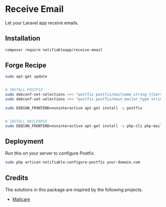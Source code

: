 # Receive Email

Let your Laravel app receive emails.

## Installation
```bash
composer require notifiableapp/receive-email
```

## Forge Recipe
```bash
sudo apt-get update


# INSTALL POSTFIX
sudo debconf-set-selections <<< "postfix postfix/mailname string {{server_name}}" # Replace {{server_name}} with your actual domain.
sudo debconf-set-selections <<< "postfix postfix/main_mailer_type string 'Internet Site'"

sudo DEBIAN_FRONTEND=noninteractive apt-get install -y postfix


# INSTALL MAILPARSE
sudo DEBIAN_FRONTEND=noninteractive apt-get install -y php-cli php-mailparse
```

## Deployment
Run this on your server to configure Postfix.
```bash
sudo php artisan notifiable:configure-postfix your-domain.com
```

## Credits
The solutions in this package are inspired by the following projects:
- [Mailcare](https://gitlab.com/mailcare/mailcare)